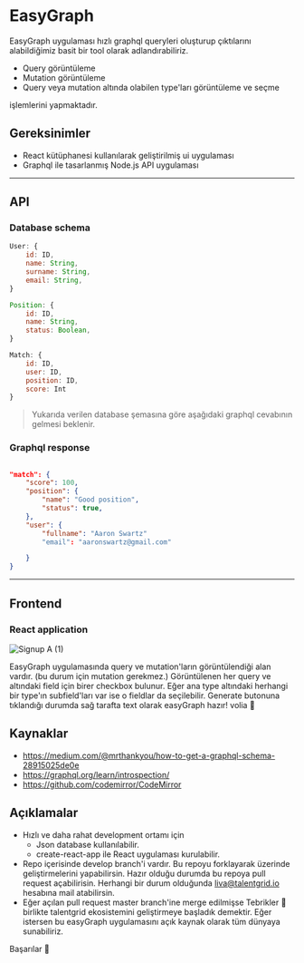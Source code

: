 # EasyGraph

EasyGraph uygulaması hızlı graphql queryleri oluşturup çıktılarını alabildiğimiz basit bir tool olarak adlandırabiliriz.

- Query görüntüleme
- Mutation görüntüleme
- Query veya mutation altında olabilen type'ları görüntüleme ve seçme

işlemlerini yapmaktadır.

## Gereksinimler

- React kütüphanesi kullanılarak geliştirilmiş ui uygulaması
- Graphql ile tasarlanmış Node.js API uygulaması

---

## API

### Database schema

```js
User: {
    id: ID,
    name: String,
    surname: String,
    email: String,
}

Position: {
    id: ID,
    name: String,
    status: Boolean,
}

Match: {
    id: ID,
    user: ID,
    position: ID,
    score: Int
}

```

> Yukarıda verilen database şemasına göre aşağıdaki graphql cevabının gelmesi beklenir.

### Graphql response

```json

"match": {
    "score": 100,
    "position": {
        "name": "Good position",
        "status": true,
    },
    "user": {
        "fullname": "Aaron Swartz"
        "email": "aaronswartz@gmail.com"

    }
}
```

---

## Frontend

### React application

![Signup A (1)](https://user-images.githubusercontent.com/6208736/150119166-1eb141ea-94af-460e-a05c-5ce1195d3f50.png)

EasyGraph uygulamasında query ve mutation'ların görüntülendiği alan vardır. (bu durum için mutation gerekmez.)
Görüntülenen her query ve altındaki field için birer checkbox bulunur. Eğer ana type altındaki herhangi bir type'ın subfield'ları var ise o fieldlar da seçilebilir.
Generate butonuna tıklandığı durumda sağ tarafta text olarak easyGraph hazır! volia 🎉

## Kaynaklar

- https://medium.com/@mrthankyou/how-to-get-a-graphql-schema-28915025de0e
- https://graphql.org/learn/introspection/
- https://github.com/codemirror/CodeMirror

## Açıklamalar

- Hızlı ve daha rahat development ortamı için
  - Json database kullanılabilir.
  - create-react-app ile React uygulaması kurulabilir.
- Repo içerisinde develop branch'i vardır. Bu repoyu forklayarak üzerinde geliştirmelerini yapabilirsin. Hazır olduğu durumda bu repoya pull request açabilirisin. Herhangi bir durum olduğunda liva@talentgrid.io hesabına mail atabilirsin.
- Eğer açılan pull request master branch'ine merge edilmişse Tebrikler 🚀 birlikte talentgrid ekosistemini geliştirmeye başladık demektir. Eğer istersen bu easyGraph uygulamasını açık kaynak olarak tüm dünyaya sunabiliriz.

Başarılar 🤜
